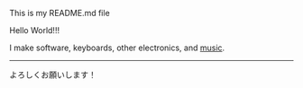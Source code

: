 This is my README.md file

Hello World!!!

I make software, keyboards, other electronics, and [music](https://soundcloud.com/r3alcl0ud).


-------
よろしくお願いします！
